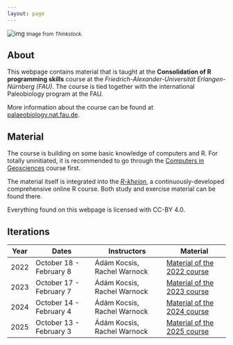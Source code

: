 ```yaml
---
layout: page 
---
```


![img]({{site.url}}{{site.baseurl}}assets/r.jpg)
<small> Image from <i>Thinkstock</i>.</small>


## About

This webpage contains material that is taught at the **Consolidation of R programming skills** course at the *Friedrich-Alexander-Universität Erlangen- Nürnberg (FAU)*. The course is tied together with the international Paleobiology program at the FAU. 

More information about the course can be found at [palaeobiology.nat.fau.de](https://palaeobiology.nat.fau.de/program/courses/rcourse/). 

## Material

The course is building on some basic knowledge of computers and R. For totally uninitiated, it is recommended to go through the [Computers in Geosciences](https://adamkocsis.github.io/computers_in_geosciences/) course first. 

The material itself is integrated into the [*R-kheion*](https://adamkocsis.github.io/rkheion/), a continuously-developed comprehensive online R course. Both study and exercise material can be found there. 

Everything found on this webpage is licensed with CC-BY 4.0. 


## Iterations

| Year | Dates                   | Instructors                 | Material                                                         |
|------|-------------------------|-----------------------------|------------------------------------------------------------------|
| 2022 | October 18 - February 8 | Ádám Kocsis, Rachel Warnock | [Material of the 2022 course]({{site.url}}{{site.baseurl}}2022/) |
| 2023 | October 17 - February 7 | Ádám Kocsis, Rachel Warnock | [Material of the 2023 course]({{site.url}}{{site.baseurl}}2023/) |
| 2024 | October 14 - February 4 | Ádám Kocsis, Rachel Warnock | [Material of the 2024 course]({{site.url}}{{site.baseurl}}2024/) |
| 2025 | October 13 - February 3 | Ádám Kocsis, Rachel Warnock | [Material of the 2025 course]({{site.url}}{{site.baseurl}}2025/) |


